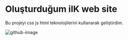# Oluşturduğum ilK web site
Bu projeyi css js html teknolojilerini kullanarak geliştirdim.


![github-image](https://github.com/blgtkmk/myweb/assets/106472550/d8c17969-a981-44b7-99c7-dc247e75ed79)

